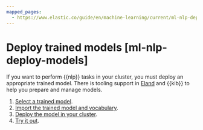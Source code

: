 ```yaml
---
mapped_pages:
  - https://www.elastic.co/guide/en/machine-learning/current/ml-nlp-deploy-models.html
---
```


# Deploy trained models [ml-nlp-deploy-models]

If you want to perform {{nlp}} tasks in your cluster, you must deploy an appropriate trained model. There is tooling support in [Eland](https://github.com/elastic/eland) and {{kib}} to help you prepare and manage models.

1. [Select a trained model](ml-nlp-select-model.md).
2. [Import the trained model and vocabulary](ml-nlp-import-model.md).
3. [Deploy the model in your cluster](ml-nlp-deploy-model.md).
4. [Try it out](ml-nlp-test-inference.md).





